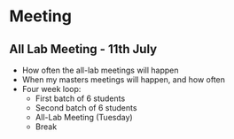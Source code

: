 # Meeting
## All Lab Meeting  - 11th July
- How often the all-lab meetings will happen
- When my masters meetings will happen, and how often
- Four week loop:
	- First batch of 6 students
	- Second batch of 6 students
	- All-Lab Meeting (Tuesday)
	- Break